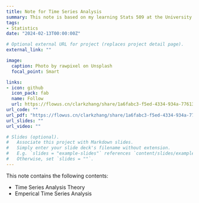 ```yaml
---
title: Note for Time Series Analysis
summary: This note is based on my learning Stats 509 at the University of Michigan. And my learning at Georgia Tech, ISYE 6402. The empirical parts are prepared by myself using Python.
tags:
- Statistics
date: "2024-02-13T00:00:00Z"

# Optional external URL for project (replaces project detail page).
external_link: ""

image:
  caption: Photo by rawpixel on Unsplash
  focal_point: Smart

links:
- icon: github
  icon_pack: fab
  name: Follow
  url: https://flowus.cn/clarkzhang/share/1a6fabc3-f5ed-4334-934a-7761364012fc
url_code: ""
url_pdf: "https://flowus.cn/clarkzhang/share/1a6fabc3-f5ed-4334-934a-7761364012fc"
url_slides: ""
url_video: ""

# Slides (optional).
#   Associate this project with Markdown slides.
#   Simply enter your slide deck's filename without extension.
#   E.g. `slides = "example-slides"` references `content/slides/example-slides.md`.
#   Otherwise, set `slides = ""`.
---
```


This note contains the following contents: 
  * Time Series Analysis Theory
  * Emperical Time Series Analysis
